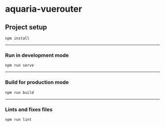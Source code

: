# aquaria-vuerouter

## Project setup
```
npm install
```
----------
### Run in development mode
```
npm run serve
```
----------
### Build for production mode
```
npm run build
```

----------
### Lints and fixes files
```
npm run lint
```


